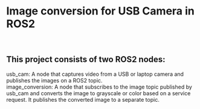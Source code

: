 <h1>Image conversion for USB Camera in ROS2</h1>
<br>
<h2>This project consists of two ROS2 nodes:</h2>

usb_cam: A node that captures video from a USB or laptop camera and publishes the images on a ROS2 topic.
<br>
image_conversion: A node that subscribes to the image topic published by usb_cam and converts the image to grayscale or color based on a service request. It publishes the converted image to a separate topic.
